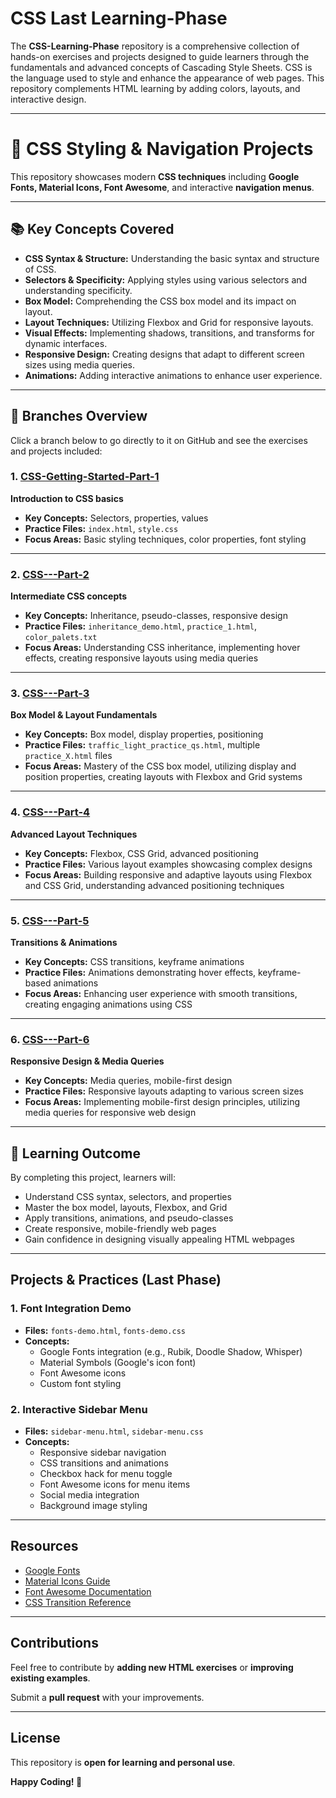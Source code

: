 # CSS Last Learning-Phase 

The **CSS-Learning-Phase** repository is a comprehensive collection of hands-on exercises and projects designed to guide learners through the fundamentals and advanced concepts of Cascading Style Sheets. CSS is the language used to style and enhance the appearance of web pages. This repository complements HTML learning by adding colors, layouts, and interactive design.

---

# 🎨 CSS Styling & Navigation Projects 

This repository showcases modern **CSS techniques** including **Google Fonts, Material Icons, Font Awesome**, and interactive **navigation menus**.

---

## 📚 Key Concepts Covered

- **CSS Syntax & Structure:** Understanding the basic syntax and structure of CSS.  
- **Selectors & Specificity:** Applying styles using various selectors and understanding specificity.  
- **Box Model:** Comprehending the CSS box model and its impact on layout.  
- **Layout Techniques:** Utilizing Flexbox and Grid for responsive layouts.  
- **Visual Effects:** Implementing shadows, transitions, and transforms for dynamic interfaces.  
- **Responsive Design:** Creating designs that adapt to different screen sizes using media queries.  
- **Animations:** Adding interactive animations to enhance user experience.

---


## 📁 Branches Overview
Click a branch below to go directly to it on GitHub and see the exercises and projects included:


### 1. [CSS-Getting-Started-Part-1](https://github.com/Hafiz-Tanzeel-Shamshad/CSS-Learning-Phase/tree/CSS-Getting-Started-Part-1)  
**Introduction to CSS basics**  
- **Key Concepts:** Selectors, properties, values  
- **Practice Files:** `index.html`, `style.css`  
- **Focus Areas:** Basic styling techniques, color properties, font styling  

---

### 2. [CSS---Part-2](https://github.com/Hafiz-Tanzeel-Shamshad/CSS-Learning-Phase/tree/CSS---Part-2)  
**Intermediate CSS concepts**  
- **Key Concepts:** Inheritance, pseudo-classes, responsive design  
- **Practice Files:** `inheritance_demo.html`, `practice_1.html`, `color_palets.txt`  
- **Focus Areas:** Understanding CSS inheritance, implementing hover effects, creating responsive layouts using media queries  

---

### 3. [CSS---Part-3](https://github.com/Hafiz-Tanzeel-Shamshad/CSS-Learning-Phase/tree/CSS---Part-3)  
**Box Model & Layout Fundamentals**  
- **Key Concepts:** Box model, display properties, positioning  
- **Practice Files:** `traffic_light_practice_qs.html`, multiple `practice_X.html` files  
- **Focus Areas:** Mastery of the CSS box model, utilizing display and position properties, creating layouts with Flexbox and Grid systems  

---

### 4. [CSS---Part-4](https://github.com/Hafiz-Tanzeel-Shamshad/CSS-Learning-Phase/tree/CSS---Part-4)  
**Advanced Layout Techniques**  
- **Key Concepts:** Flexbox, CSS Grid, advanced positioning  
- **Practice Files:** Various layout examples showcasing complex designs  
- **Focus Areas:** Building responsive and adaptive layouts using Flexbox and CSS Grid, understanding advanced positioning techniques  

---

### 5. [CSS---Part-5](https://github.com/Hafiz-Tanzeel-Shamshad/CSS-Learning-Phase/tree/CSS---Part-5)  
**Transitions & Animations**  
- **Key Concepts:** CSS transitions, keyframe animations  
- **Practice Files:** Animations demonstrating hover effects, keyframe-based animations  
- **Focus Areas:** Enhancing user experience with smooth transitions, creating engaging animations using CSS  

---

### 6. [CSS---Part-6](https://github.com/Hafiz-Tanzeel-Shamshad/CSS-Learning-Phase/tree/CSS---Part-6)  
**Responsive Design & Media Queries**  
- **Key Concepts:** Media queries, mobile-first design  
- **Practice Files:** Responsive layouts adapting to various screen sizes  
- **Focus Areas:** Implementing mobile-first design principles, utilizing media queries for responsive web design  

---

## 🎯 Learning Outcome

By completing this project, learners will:  
- Understand CSS syntax, selectors, and properties  
- Master the box model, layouts, Flexbox, and Grid  
- Apply transitions, animations, and pseudo-classes  
- Create responsive, mobile-friendly web pages  
- Gain confidence in designing visually appealing HTML webpages  

---

## Projects & Practices (Last Phase)

### 1. Font Integration Demo
- **Files:** `fonts-demo.html`, `fonts-demo.css`  
- **Concepts:**
  - Google Fonts integration (e.g., Rubik, Doodle Shadow, Whisper)  
  - Material Symbols (Google's icon font)  
  - Font Awesome icons  
  - Custom font styling  

### 2. Interactive Sidebar Menu
- **Files:** `sidebar-menu.html`, `sidebar-menu.css`  
- **Concepts:**
  - Responsive sidebar navigation  
  - CSS transitions and animations  
  - Checkbox hack for menu toggle  
  - Font Awesome icons for menu items  
  - Social media integration  
  - Background image styling  

---

## Resources

- [Google Fonts](https://fonts.google.com/)  
- [Material Icons Guide](https://fonts.google.com/icons)  
- [Font Awesome Documentation](https://fontawesome.com/docs)  
- [CSS Transition Reference](https://developer.mozilla.org/en-US/docs/Web/CSS/CSS_Transitions/Using_CSS_transitions)

---
## Contributions
Feel free to contribute by **adding new HTML exercises** or **improving existing examples**.  

Submit a **pull request** with your improvements.

---

## License
This repository is **open for learning and personal use**.  

**Happy Coding! 🚀**
